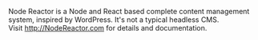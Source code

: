 Node Reactor is a Node and React based complete content management system, inspired by WordPress. It's not a typical headless CMS.
<br/> 
Visit <a href="https://nodereactor.com">http://NodeReactor.com</a> for details and documentation.